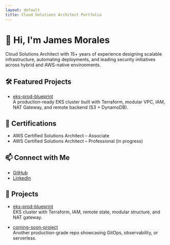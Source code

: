 ```yaml
---
layout: default
title: Cloud Solutions Architect Portfolio
---
```


# 👋 Hi, I'm James Morales

Cloud Solutions Architect with 15+ years of experience designing scalable infrastructure, automating deployments, and leading security initiatives across hybrid and AWS-native environments.

## 🛠️ Featured Projects

- [eks-prod-blueprint](https://github.com/jamesmorales7654/eks-prod-blueprint)  
  A production-ready EKS cluster built with Terraform, modular VPC, IAM, NAT Gateway, and remote backend (S3 + DynamoDB).

## 📜 Certifications

- AWS Certified Solutions Architect – Associate
- AWS Certified Solutions Architect – Professional (in progress)

## 📫 Connect with Me

- [GitHub](https://github.com/jamesmorales7654)
- [LinkedIn](https://linkedin.com/in/jamesmorales7654) <!-- Update this if needed -->

## 🚀 Projects

- [eks-prod-blueprint](https://github.com/jamesmorales7654/eks-prod-blueprint)  
  EKS cluster with Terraform, IAM, remote state, modular structure, and NAT gateway.

- [coming-soon-project](#)  
  Another production-grade repo showcasing GitOps, observability, or serverless.
